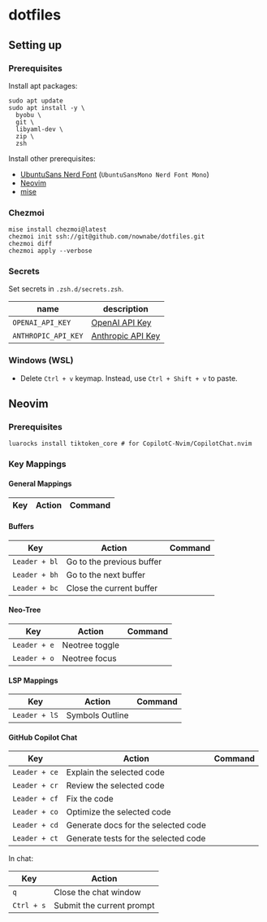 # dotfiles

## Setting up

### Prerequisites

Install apt packages:

```shell
sudo apt update
sudo apt install -y \
  byobu \
  git \
  libyaml-dev \
  zip \
  zsh
```

Install other prerequisites:

- [UbuntuSans Nerd Font](https://www.nerdfonts.com/font-downloadsk) (`UbuntuSansMono Nerd Font Mono`)
- [Neovim](https://github.com/neovim/neovim)
- [mise](https://github.com/jdx/mise)

### Chezmoi

```shell
mise install chezmoi@latest
chezmoi init ssh://git@github.com/nownabe/dotfiles.git
chezmoi diff
chezmoi apply --verbose
```

### Secrets

Set secrets in `.zsh.d/secrets.zsh`.

| name                | description                                                                  |
| ------------------- | ---------------------------------------------------------------------------- |
| `OPENAI_API_KEY`    | [OpenAI API Key](https://platform.openai.com/settings/organization/api-keys) |
| `ANTHROPIC_API_KEY` | [Anthropic API Key](https://console.anthropic.com/settings/keys)             |

### Windows (WSL)

- Delete `Ctrl + v` keymap. Instead, use `Ctrl + Shift + v` to paste.

## Neovim

### Prerequisites

```shell
luarocks install tiktoken_core # for CopilotC-Nvim/CopilotChat.nvim
```

### Key Mappings

#### General Mappings

| Key | Action | Command |
| --- | ------ | ------- |

#### Buffers

| Key           | Action                    | Command |
| ------------- | ------------------------- | ------- |
| `Leader + bl` | Go to the previous buffer |         |
| `Leader + bh` | Go to the next buffer     |         |
| `Leader + bc` | Close the current buffer  |         |

#### Neo-Tree

| Key          | Action         | Command |
| ------------ | -------------- | ------- |
| `Leader + e` | Neotree toggle |         |
| `Leader + o` | Neotree focus  |         |

#### LSP Mappings

| Key           | Action          | Command |
| ------------- | --------------- | ------- |
| `Leader + lS` | Symbols Outline |         |

#### GitHub Copilot Chat

| Key           | Action                               | Command |
| ------------- | ------------------------------------ | ------- |
| `Leader + ce` | Explain the selected code            |         |
| `Leader + cr` | Review the selected code             |         |
| `Leader + cf` | Fix the code                         |         |
| `Leader + co` | Optimize the selected code           |         |
| `Leader + cd` | Generate docs for the selected code  |         |
| `Leader + ct` | Generate tests for the selected code |         |

In chat:

| Key        | Action                    |
| ---------- | ------------------------- |
| `q`        | Close the chat window     |
| `Ctrl + s` | Submit the current prompt |

